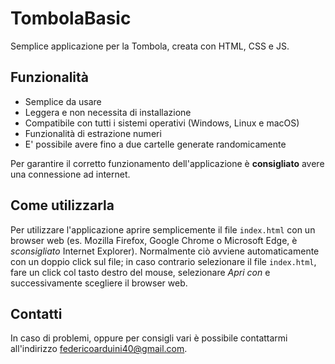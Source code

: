 # TombolaBasic
Semplice applicazione per la Tombola, creata con HTML, CSS e JS.
## Funzionalità

 - Semplice da usare
 - Leggera e non necessita di installazione
 - Compatibile con tutti i sistemi operativi (Windows, Linux e macOS)
 - Funzionalità di estrazione numeri
 - E' possibile avere fino a due cartelle generate randomicamente

Per garantire il corretto funzionamento dell'applicazione è **consigliato** avere una connessione ad internet.
## Come utilizzarla
Per utilizzare l'applicazione aprire semplicemente il file `index.html` con un browser web (es. Mozilla Firefox, Google Chrome o Microsoft Edge, è *sconsigliato* Internet Explorer). Normalmente ciò avviene automaticamente con un doppio click sul file; in caso contrario selezionare il file `index.html`, fare un click col tasto destro del mouse, selezionare *Apri con* e successivamente scegliere il browser web.
## Contatti
In caso di problemi, oppure per consigli vari è possibile contattarmi all'indirizzo federicoarduini40@gmail.com.
